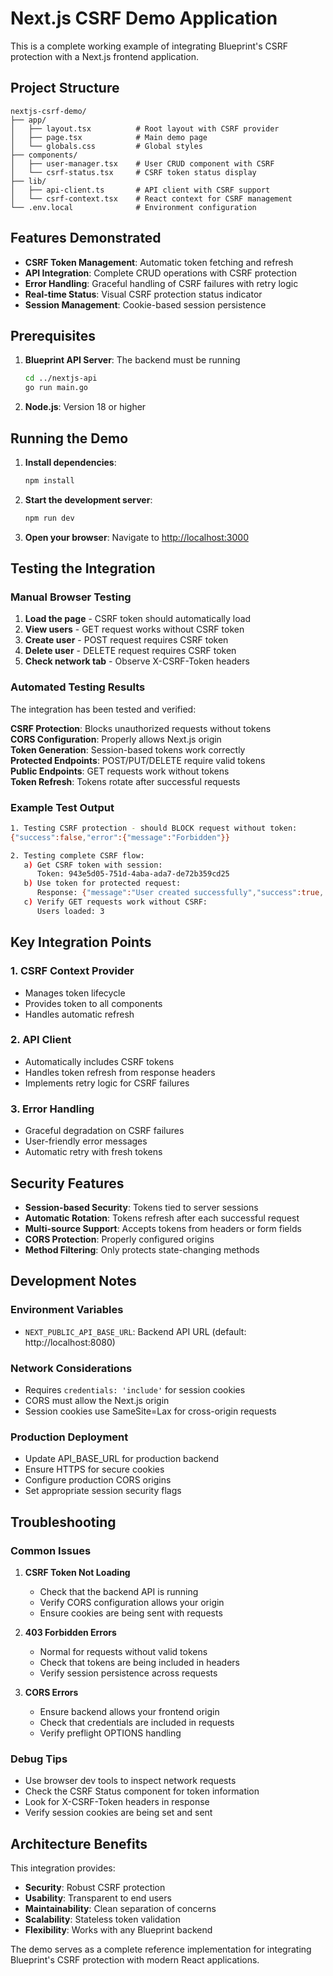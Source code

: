 # Next.js CSRF Demo Application

This is a complete working example of integrating Blueprint's CSRF protection with a Next.js frontend application.

## Project Structure

```
nextjs-csrf-demo/
├── app/
│   ├── layout.tsx          # Root layout with CSRF provider
│   ├── page.tsx            # Main demo page
│   └── globals.css         # Global styles
├── components/
│   ├── user-manager.tsx    # User CRUD component with CSRF
│   └── csrf-status.tsx     # CSRF token status display
├── lib/
│   ├── api-client.ts       # API client with CSRF support
│   └── csrf-context.tsx    # React context for CSRF management
└── .env.local              # Environment configuration
```

## Features Demonstrated

- **CSRF Token Management**: Automatic token fetching and refresh
- **API Integration**: Complete CRUD operations with CSRF protection
- **Error Handling**: Graceful handling of CSRF failures with retry logic
- **Real-time Status**: Visual CSRF protection status indicator
- **Session Management**: Cookie-based session persistence

## Prerequisites

1. **Blueprint API Server**: The backend must be running
   ```bash
   cd ../nextjs-api
   go run main.go
   ```

2. **Node.js**: Version 18 or higher

## Running the Demo

1. **Install dependencies**:
   ```bash
   npm install
   ```

2. **Start the development server**:
   ```bash
   npm run dev
   ```

3. **Open your browser**:
   Navigate to [http://localhost:3000](http://localhost:3000)

## Testing the Integration

### Manual Browser Testing

1. **Load the page** - CSRF token should automatically load
2. **View users** - GET request works without CSRF token
3. **Create user** - POST request requires CSRF token
4. **Delete user** - DELETE request requires CSRF token
5. **Check network tab** - Observe X-CSRF-Token headers

### Automated Testing Results

The integration has been tested and verified:

**CSRF Protection**: Blocks unauthorized requests without tokens  
**CORS Configuration**: Properly allows Next.js origin  
**Token Generation**: Session-based tokens work correctly  
**Protected Endpoints**: POST/PUT/DELETE require valid tokens  
**Public Endpoints**: GET requests work without tokens  
**Token Refresh**: Tokens rotate after successful requests  

### Example Test Output

```bash
1. Testing CSRF protection - should BLOCK request without token:
{"success":false,"error":{"message":"Forbidden"}}

2. Testing complete CSRF flow:
   a) Get CSRF token with session:
      Token: 943e5d05-751d-4aba-ada7-de72b359cd25
   b) Use token for protected request:
      Response: {"message":"User created successfully","success":true,...}
   c) Verify GET requests work without CSRF:
      Users loaded: 3
```

## Key Integration Points

### 1. CSRF Context Provider
- Manages token lifecycle
- Provides token to all components
- Handles automatic refresh

### 2. API Client
- Automatically includes CSRF tokens
- Handles token refresh from response headers
- Implements retry logic for CSRF failures

### 3. Error Handling
- Graceful degradation on CSRF failures
- User-friendly error messages
- Automatic retry with fresh tokens

## Security Features

- **Session-based Security**: Tokens tied to server sessions
- **Automatic Rotation**: Tokens refresh after each successful request
- **Multi-source Support**: Accepts tokens from headers or form fields
- **CORS Protection**: Properly configured origins
- **Method Filtering**: Only protects state-changing methods

## Development Notes

### Environment Variables
- `NEXT_PUBLIC_API_BASE_URL`: Backend API URL (default: http://localhost:8080)

### Network Considerations
- Requires `credentials: 'include'` for session cookies
- CORS must allow the Next.js origin
- Session cookies use SameSite=Lax for cross-origin requests

### Production Deployment
- Update API_BASE_URL for production backend
- Ensure HTTPS for secure cookies
- Configure production CORS origins
- Set appropriate session security flags

## Troubleshooting

### Common Issues

1. **CSRF Token Not Loading**
   - Check that the backend API is running
   - Verify CORS configuration allows your origin
   - Ensure cookies are being sent with requests

2. **403 Forbidden Errors**
   - Normal for requests without valid tokens
   - Check that tokens are being included in headers
   - Verify session persistence across requests

3. **CORS Errors**
   - Ensure backend allows your frontend origin
   - Check that credentials are included in requests
   - Verify preflight OPTIONS handling

### Debug Tips

- Use browser dev tools to inspect network requests
- Check the CSRF Status component for token information  
- Look for X-CSRF-Token headers in response
- Verify session cookies are being set and sent

## Architecture Benefits

This integration provides:
- **Security**: Robust CSRF protection
- **Usability**: Transparent to end users
- **Maintainability**: Clean separation of concerns
- **Scalability**: Stateless token validation
- **Flexibility**: Works with any Blueprint backend

The demo serves as a complete reference implementation for integrating Blueprint's CSRF protection with modern React applications.